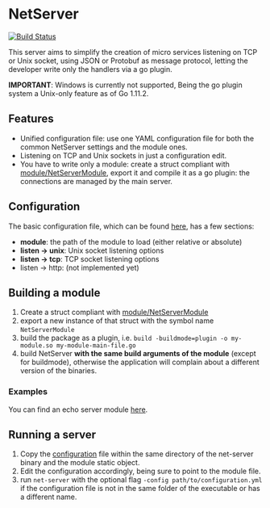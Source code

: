 # NetServer
[![Build Status](http://drone.giacomofurlan.name/api/badges/MicroLayers/net-server/status.svg?branch=master)](http://drone.giacomofurlan.name/MicroLayers/net-server)

This server aims to simplify the creation of micro services listening on TCP or
Unix socket, using JSON or Protobuf as message protocol, letting the developer
write only the handlers via a go plugin.

**IMPORTANT**: Windows is currently not supported, Being the go plugin system a
Unix-only feature as of Go 1.11.2.

## Features

- Unified configuration file: use one YAML configuration file for both the common
NetServer settings and the module ones.
- Listening on TCP and Unix sockets in just a configuration edit.
- You have to write only a module: create a struct compliant with
[module/NetServerModule](https://github.com/MicroLayers/net-server/blob/master/module/NetServerModule.go),
export it and compile it as a go plugin: the connections are managed by the main server.

## Configuration

The basic configuration file, which can be found [here](https://github.com/MicroLayers/net-server/blob/master/dist/configuration.yml),
has a few sections:

- **module**: the path of the module to load (either relative or absolute)
- **listen -> unix**: Unix socket listening options
- **listen -> tcp**: TCP socket listening options
- listen -> http: (not implemented yet)

## Building a module

1. Create a struct compliant with [module/NetServerModule](https://github.com/MicroLayers/net-server/blob/master/module/NetServerModule.go)
2. export a new instance of that struct with the symbol name `NetServerModule`
3. build the package as a plugin, i.e. `build -buildmode=plugin -o my-module.so my-module-main-file.go`
4. build NetServer **with the same build arguments of the module** (except for
buildmode), otherwise the application will complain about a different version of
the binaries.

### Examples

You can find an echo server module [here](https://github.com/MicroLayers/net-server/blob/master/module/examples/echo/EchoModule.go).

## Running a server

1. Copy the [configuration](https://github.com/MicroLayers/net-server/blob/master/dist/configuration.yml)
file within the same directory of the net-server binary and the module static object.
2. Edit the configuration accordingly, being sure to point to the module file.
3. run `net-server` with the optional flag `-config path/to/configuration.yml` if
the configuration file is not in the same folder of the executable or has a different name.
